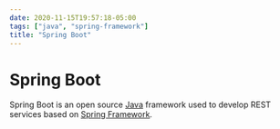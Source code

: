 ```yaml
---
date: 2020-11-15T19:57:18-05:00
tags: ["java", "spring-framework"]
title: "Spring Boot"
---
```


# Spring Boot

Spring Boot is an open source [Java](java.md) framework used to develop REST services based on [Spring Framework](spring-framework.md).
